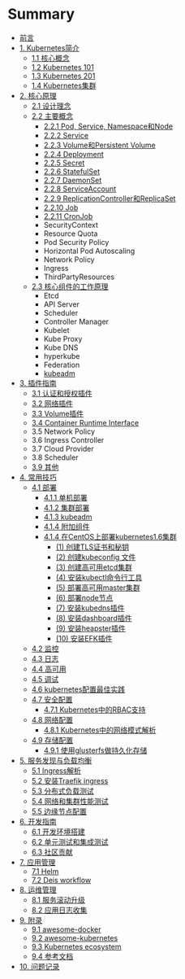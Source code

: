 # Summary

- [前言](README.md)
- [1. Kubernetes简介](introduction/index.md)
  - [1.1 核心概念](introduction/concepts.md)
  - [1.2 Kubernetes 101](introduction/101.md)
  - [1.3 Kubernetes 201](introduction/201.md)
  - [1.4 Kubernetes集群](introduction/cluster.md)
- [2. 核心原理](architecture/index.md)
  - [2.1 设计理念](architecture/concepts.md)
  - [2.2 主要概念](architecture/objects.md)
    - [2.2.1 Pod, Service, Namespace和Node](introduction/concepts.md)
    - [2.2.2 Service](architecture/Service.md)
    - [2.2.3 Volume和Persistent Volume](architecture/Volume.md)
    - [2.2.4 Deployment](architecture/deployment.md)
    - [2.2.5 Secret](architecture/Secret.md)
    - [2.2.6 StatefulSet](architecture/statefulset.md)
    - [2.2.7 DaemonSet](architecture/daemonset.md)
    - [2.2.8 ServiceAccount](architecture/serviceaccount.md)
    - [2.2.9 ReplicationController和ReplicaSet](architecture/replicaset.md)
    - [2.2.10 Job](architecture/job.md)
    - [2.2.11 CronJob](architecture/cronjob.md)
    - SecurityContext
    - Resource Quota
    - Pod Security Policy
    - Horizontal Pod Autoscaling
    - Network Policy
    - Ingress
    - ThirdPartyResources
  - [2.3 核心组件的工作原理](components/index.md)
    - Etcd
    - API Server
    - Scheduler
    - Controller Manager
    - Kubelet
    - Kube Proxy
    - Kube DNS
    - hyperkube
    - Federation
    - [kubeadm](architecture/kubeadm.md)
- [3. 插件指南](plugins/index.md)
  - [3.1 认证和授权插件](plugins/auth.md)
  - [3.2 网络插件](plugins/network.md)
  - [3.3 Volume插件](plugins/volume.md)
  - [3.4 Container Runtime Interface](plugins/CRI.md)
  - 3.5 Network Policy
  - 3.6 Ingress Controller
  - 3.7 Cloud Provider
  - 3.8 Scheduler
  - [3.9 其他](plugins/other.md)
- [4. 常用技巧](deploy/index.md)
  - [4.1 部署](deploy/index.md)
    - [4.1.1 单机部署](deploy/single.md)
    - [4.1.2 集群部署](deploy/cluster.md)
    - [4.1.3 kubeadm](deploy/kubeadm.md)
    - [4.1.4 附加组件](addons/index.md)
    - [ 4.1.4 在CentOS上部署kubernetes1.6集群](deploy/centos/install-kbernetes1.6-on-centos.md)
      - [(1) 创建TLS证书和秘钥](deploy/centos/create-tls-and-secret-key.md)
      - [(2) 创建kubeconfig 文件](deploy/centos/create-kubeconfig.md)
      - [(3) 创建高可用etcd集群](deploy/centos/etcd-cluster-installation.md)
      - [(4) 安装kubectl命令行工具](deploy/centos/kubectl-installation.md)
      - [(5) 部署高可用master集群](deploy/centos/master-installation.md)
      - [(6) 部署node节点](deploy/centos/node-installation.md)
      - [(7) 安装kubedns插件](deploy/centos/kubedns-addon-installation.md)
      - [(8) 安装dashboard插件](deploy/centos/dashboard-addon-installation.md)
      - [(9) 安装heapster插件](deploy/centos/heapster-addon-installation.md)
      - [(10) 安装EFK插件](deploy/centos/efk-addon-installation.md)
  - [4.2 监控](monitor/index.md)
  - [4.3 日志](deploy/logging.md)
  - [4.4 高可用](ha/index.md)
  - [4.5 调试](debugging/index.md)
  - [4.6 kubernetes配置最佳实践](deploy/kubernetes-configuration-best-practice.md)
  - [4.7 安全配置](security/security-configuration.md)
    * [4.7.1 Kubernetes中的RBAC支持](./security/rbac-support-in-kubernetes.md)
  - [4.8 网络配置](network/network-configuration.md)
     * [4.8.1 Kubernetes中的网络模式解析](network/network-modes-in-kubernetes.md)
  - [4.9 存储配置](storage/storage-configuration.md)
    - [4.9.1 使用glusterfs做持久化存储](storage/using-glusterfs-for-persistent-storage.md)
- [5. 服务发现与负载均衡](service-discovery-lb/service-discovery-and-load-balancing.md)
  * [5.1 Ingress解析](service-discovery-lb/ingress-concept.md)
  * [5.2 安装Traefik ingress](service-discovery-lb/traefik-ingress-installation.md)
  * [5.3 分布式负载测试](service-discovery-lb/distributed-load-test.md)
  * [5.4 网络和集群性能测试](service-discovery-lb/network-and-cluster-perfermance-test.md)
  * [5.5 边缘节点配置](service-discovery-lb/edge-node-configuration.md)
- [6. 开发指南](dev/index.md)
  - [6.1 开发环境搭建](dev/index.md)
  - [6.2 单元测试和集成测试](dev/testing.md)
  - [6.3 社区贡献](dev/contribute.md)
- [7. 应用管理](apps/index.md)
  - [7.1 Helm](apps/helm-app.md)
  - [7.2 Deis workflow](apps/deis.md)
- [8. 运维管理](ops/opration-administration.md)
  - [8.1 服务滚动升级](ops/service-rolling-update.md)
  - [8.2 应用日志收集](ops/app-log-collection.md)
- [9. 附录](appendix/index.md)
  - [9.1 awesome-docker](appendix/awesome-docker.md)
  - [9.2 awesome-kubernetes](appendix/awesome-kubernetes.md)
  - [9.3 Kubernetes ecosystem](ecosystem.md)
  - [9.4 参考文档](reference.md)
- [10. 问题记录](issues.md)

